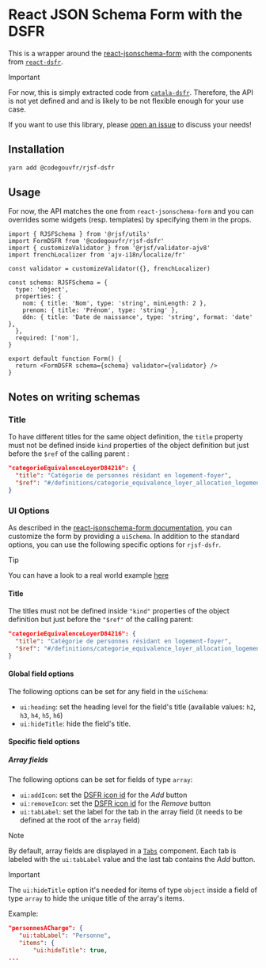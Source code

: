 # React JSON Schema Form with the DSFR

This is a wrapper around the
[react-jsonschema-form](https://rjsf-team.github.io/react-jsonschema-form/docs/)
with the components from
[`react-dsfr`](https://github.com/codegouvfr/react-dsfr).

> [!IMPORTANT]
> For now, this is simply extracted code from
> [`catala-dsfr`](https://github.com/CatalaLang/catala-dsfr).
> Therefore, the API is not yet defined and and is likely to be not flexible
> enough for your use case.
>
> If you want to use this library, please [open an
> issue](https://github.com/codegouvfr/rjsf-dsfr/issues) to discuss your needs!

## Installation

```bash
yarn add @codegouvfr/rjsf-dsfr
```

## Usage

For now, the API matches the one from `react-jsonschema-form` and you can
overrides some widgets (resp. templates) by specifying them in the props.

```tsx
import { RJSFSchema } from '@rjsf/utils'
import FormDSFR from '@codegouvfr/rjsf-dsfr'
import { customizeValidator } from '@rjsf/validator-ajv8'
import frenchLocalizer from 'ajv-i18n/localize/fr'

const validator = customizeValidator({}, frenchLocalizer)

const schema: RJSFSchema = {
  type: 'object',
  properties: {
    nom: { title: 'Nom', type: 'string', minLength: 2 },
    prenom: { title: 'Prénom', type: 'string' },
    ddn: { title: 'Date de naissance', type: 'string', format: 'date' },
  },
  required: ['nom'],
}

export default function Form() {
  return <FormDSFR schema={schema} validator={validator} />
}
```

## Notes on writing schemas

### Title

To have different titles for the same object definition, the `title` property
must not be defined inside `kind` properties of the object definition but just
before the `$ref` of the calling parent :

```json
"categorieEquivalenceLoyerD84216": {
  "title": "Catégorie de personnes résidant en logement-foyer",
  "$ref": "#/definitions/categorie_equivalence_loyer_allocation_logement_foyer"
}
```

### UI Options

As described in the [react-jsonschema-form
documentation](https://rjsf-team.github.io/react-jsonschema-form/docs/api-reference/uiSchema),
you can customize the form by providing a `uiSchema`.
In addition to the standard options, you can use the following specific options
for `rjsf-dsfr`.

> [!TIP]
> You can have a look to a real world example
> [here](https://github.com/CatalaLang/catala-web-assets/blob/main/assets/aides_logement_ui_fr.schema.jsx)

#### Title

The titles must not be defined inside `"kind"` properties of the object
definition but just before the `"$ref"` of the calling parent:

```json
"categorieEquivalenceLoyerD84216": {
  "title": "Catégorie de personnes résidant en logement-foyer",
  "$ref": "#/definitions/categorie_equivalence_loyer_allocation_logement_foyer"
}
```

#### Global field options

The following options can be set for any field in the `uiSchema`:

- `ui:heading`: set the heading level for the field's title (available values: `h2`, `h3`, `h4`, `h5`, `h6`)
- `ui:hideTitle`: hide the field's title.

#### Specific field options

##### Array fields

The following options can be set for fields of type `array`:

- `ui:addIcon`: set the [DSFR icon id](https://react-dsfr.codegouv.studio/icons) for the _Add_ button
- `ui:removeIcon`: set the [DSFR icon id](https://react-dsfr.codegouv.studio/icons) for the _Remove_ button
- `ui:tabLabel`: set the label for the tab in the array field (it needs to be
  defined at the root of the `array` field)

> [!NOTE]
> By default, array fields are displayed in a
> [`Tabs`](https://components.react-dsfr.codegouv.studio/?path=/docs/components-tabs--default)
> component. Each tab is labeled with the `ui:tabLabel` value and the last tab
> contains the _Add_ button.

> [!IMPORTANT]
> The `ui:hideTitle` option it's needed for items of type `object` inside a
> field of type `array` to hide the unique title of the array's items.
>
> Example:
>
> ```json
> "personnesACharge": {
>    "ui:tabLabel": "Personne",
>    "items": {
>        "ui:hideTitle": true,
> ...
> ```
